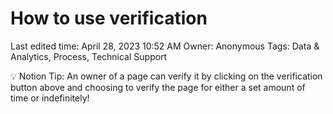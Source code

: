 # How to use verification

Last edited time: April 28, 2023 10:52 AM
Owner: Anonymous
Tags: Data & Analytics, Process, Technical Support

<aside>
💡 Notion Tip: An owner of a page can verify it by clicking on the verification button above and choosing to verify the page for either a set amount of time or indefinitely!

</aside>